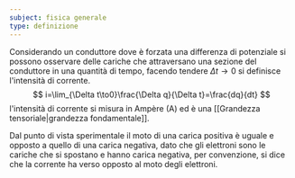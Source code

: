 ```yaml
---
subject: fisica generale
type: definizione
---
```

Considerando un conduttore dove è forzata una differenza di potenziale si possono osservare delle cariche che attraversano una sezione del conduttore in una quantità di tempo, facendo tendere $\Delta t\to0$ si definisce l'intensità di corrente.
$$
i=\lim_{\Delta t\to0}\frac{\Delta q}{\Delta t}=\frac{dq}{dt}
$$
l'intensità di corrente si misura in Ampère (A) ed è una [[Grandezza tensoriale|grandezza fondamentale]].

Dal punto di vista sperimentale il moto di una carica positiva è uguale e opposto a quello di una carica negativa, dato che gli elettroni sono le cariche che si spostano e hanno carica negativa, per convenzione, si dice che la corrente ha verso opposto al moto degli elettroni.